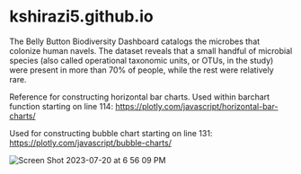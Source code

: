 # kshirazi5.github.io

The Belly Button Biodiversity Dashboard catalogs the microbes that colonize human navels.
The dataset reveals that a small handful of microbial species (also called operational taxonomic units, or OTUs, in the study) were present in more than 70% of people, while the rest were relatively rare.

Reference for constructing horizontal bar charts. Used within barchart function starting on line 114:
https://plotly.com/javascript/horizontal-bar-charts/

Used for constructing bubble chart starting on line 131:
https://plotly.com/javascript/bubble-charts/

![Screen Shot 2023-07-20 at 6 56 09 PM](https://github.com/kshirazi5/kshirazi5.github.io/assets/116853144/6ccfd8d8-dc0a-4351-9c67-c848c82efc85)

